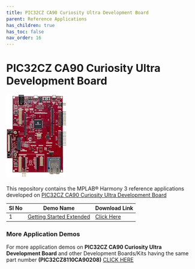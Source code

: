 ```yaml
---
title: PIC32CZ CA90 Curiosity Ultra Development Board
parent: Reference Applications
has_children: true
has_toc: false
nav_order: 16
---
```

# PIC32CZ CA90 Curiosity Ultra Development Board
<h4 align="left"> <img src = "image.jpg"> </h4>


This repository contains the MPLAB® Harmony 3 reference applications developed on [PIC32CZ CA90 Curiosity Ultra Development Board](https://www.microchip.com/en-us/development-tool/EA58X56A)   

|SI No| Demo Name | Download Link |
| --- | --- | -- |
| 1 | [Getting Started Extended](./pic32cz_ca90_getting_started_ext/readme.md) | [Click Here](https://github.com/Microchip-MPLAB-Harmony/reference_apps/releases/latest/download/pic32cz_ca90_getting_started_ext.zip) |


### More Application Demos

For more application demos on **PIC32CZ CA90 Curiosity Ultra Development Board** and other Development Boards/Kits having the same part number **(PIC32CZ8110CA90208)** <a href="https://mplab-discover.microchip.com/v1/itemtype/com.microchip.ide.project?s0=PIC32CZ8110CA90208" target="_blank"> CLICK HERE </a>
